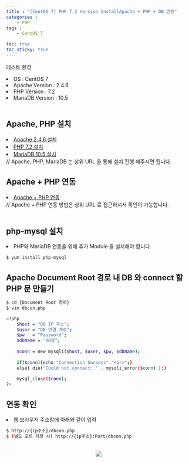 ```yaml
---
title : "[CentOS 7] PHP 7.2 Version InstallApache + PHP + DB 연동"
categories : 
    - PHP
tags :
    - CentOS 7

toc: true
toc_sticky: true
---
```



테스트 환경<br>
<li> OS : CentOS 7</li>
<li> Apache Version : 2.4.6
<li> PHP Version : 7.2</li>
<li> MariaDB Version : 10.5 </li>
<br>

## Apache, PHP 설치
<li><a href="https://hyundo0630.github.io/apache/CentOS-7-Apache-Install/"> Apache 2.4.6 설치</a></li>
<li><a href="https://hyundo0630.github.io/php/CentOS-7-PHP-7.2/"> PHP 7.2 설치 </a></li>
<li><a href="https://hyundo0630.github.io/mariadb/CentOS7-MariaDB-10.5-Version-Install/"> MariaDB 10.5 설치 </a></li>
// Apache, PHP, MariaDB 는 상위 URL 을 통해 설치 진행 해주시면 됩니다.

<br>

## Apache + PHP 연동
<li><a href="https://hyundo0630.github.io/apache/CentOS-7-Aapche-+-PHP-%EC%97%B0%EB%8F%99/"> Apache + PHP 연동</a></li>
// Apache + PHP 연동 방법은 상위 URL 로 접근하셔서 확인이 가능합니다.
<br>
<br>

## php-mysql 설치
<li>PHP와 MariaDB 연동을 위해 추가 Module 을 설치해야 합니다.</li>

```bash
$ yum install php-mysql
```

## Apache Document Root 경로 내 DB 와 connect 할 PHP 문 만들기
```bash
$ cd {Document Root 경로}
$ vim dbcon.php

<?php
    $host = "DB IP 주소";
    $user = "DB 연결 계정";
    $pw   = "Password";
    $dbName = "DB명";
    
    $conn = new mysqli($host, $user, $pw, $dbName);
    
    if($conn){echo "Connection Success"."<br>";}
    else{ die("Could not connect: " . mysqli_error($conn) );}
    
    mysql_close($conn);
?>
```

## 연동 확인
<li>웹 브라우저 주소창에 아래와 같이 입력</li>

```bash
$ http://{ip주소}/dbcon.php
$ (별도 포트 지정 시) http://{ip주소}:Port/dbcon.php
```
<br>
<div style="text-align:center;">
<img src="https://raw.githubusercontent.com/hyundo0630/hyundo0630.github.io/7f8b7ba0c654c8a9201c3abd9836ee02bf42247a/images/Apache%2Bphp%2BMariaDB%20%EC%97%B0%EB%8F%99%20%EA%B4%80%EB%A0%A8/PHP%2BMariaDB%EC%97%B0%EB%8F%99.png">
</div>